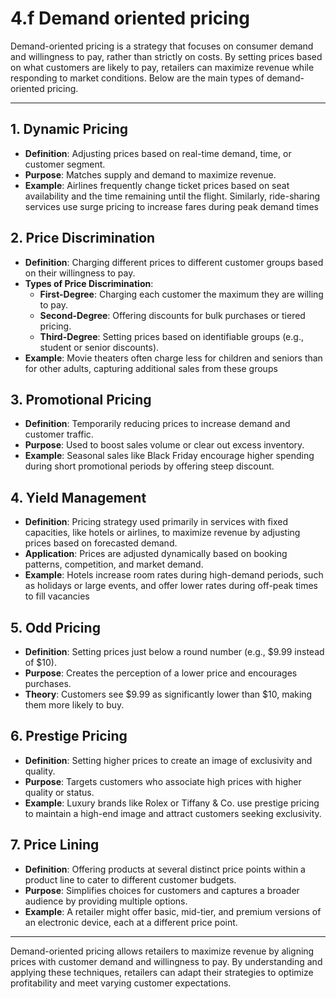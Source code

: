 # 4.f Demand oriented pricing

Demand-oriented pricing is a strategy that focuses on consumer demand and willingness to pay, rather than strictly on costs. By setting prices based on what customers are likely to pay, retailers can maximize revenue while responding to market conditions. Below are the main types of demand-oriented pricing.

---

## 1. **Dynamic Pricing**
   - **Definition**: Adjusting prices based on real-time demand, time, or customer segment.
   - **Purpose**: Matches supply and demand to maximize revenue.
   - **Example**: Airlines frequently change ticket prices based on seat availability and the time remaining until the flight. Similarly, ride-sharing services use surge pricing to increase fares during peak demand times

## 2. **Price Discrimination**
   - **Definition**: Charging different prices to different customer groups based on their willingness to pay.
   - **Types of Price Discrimination**:
     - **First-Degree**: Charging each customer the maximum they are willing to pay.
     - **Second-Degree**: Offering discounts for bulk purchases or tiered pricing.
     - **Third-Degree**: Setting prices based on identifiable groups (e.g., student or senior discounts).
   - **Example**: Movie theaters often charge less for children and seniors than for other adults, capturing additional sales from these groups
## 3. **Promotional Pricing**
   - **Definition**: Temporarily reducing prices to increase demand and customer traffic.
   - **Purpose**: Used to boost sales volume or clear out excess inventory.
   - **Example**: Seasonal sales like Black Friday encourage higher spending during short promotional periods by offering steep discount.

## 4. **Yield Management**
   - **Definition**: Pricing strategy used primarily in services with fixed capacities, like hotels or airlines, to maximize revenue by adjusting prices based on forecasted demand.
   - **Application**: Prices are adjusted dynamically based on booking patterns, competition, and market demand.
   - **Example**: Hotels increase room rates during high-demand periods, such as holidays or large events, and offer lower rates during off-peak times to fill vacancies

## 5. **Odd Pricing**
   - **Definition**: Setting prices just below a round number (e.g., $9.99 instead of $10).
   - **Purpose**: Creates the perception of a lower price and encourages purchases.
   - **Theory**: Customers see $9.99 as significantly lower than $10, making them more likely to buy.

## 6. **Prestige Pricing**
   - **Definition**: Setting higher prices to create an image of exclusivity and quality.
   - **Purpose**: Targets customers who associate high prices with higher quality or status.
   - **Example**: Luxury brands like Rolex or Tiffany & Co. use prestige pricing to maintain a high-end image and attract customers seeking exclusivity.

## 7. **Price Lining**
   - **Definition**: Offering products at several distinct price points within a product line to cater to different customer budgets.
   - **Purpose**: Simplifies choices for customers and captures a broader audience by providing multiple options.
   - **Example**: A retailer might offer basic, mid-tier, and premium versions of an electronic device, each at a different price point.

---

Demand-oriented pricing allows retailers to maximize revenue by aligning prices with customer demand and willingness to pay. By understanding and applying these techniques, retailers can adapt their strategies to optimize profitability and meet varying customer expectations.

